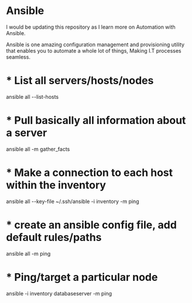 # Ansible

I would be updating this repository as I learn more on Automation with Ansible.

Ansible is one amazing configuration management and provisioning utility that enables you to automate a whole lot of things, Making I.T processes seamless.

# * List all servers/hosts/nodes

ansible all --list-hosts

# * Pull basically all information about a server

ansible all -m gather_facts

# * Make a connection to each host within the inventory

ansible all --key-file ~/.ssh/ansible -i inventory -m ping

# * create an ansible config file, add default rules/paths 
ansible all -m ping

# * Ping/target a particular node
ansible -i inventory databaseserver -m ping
